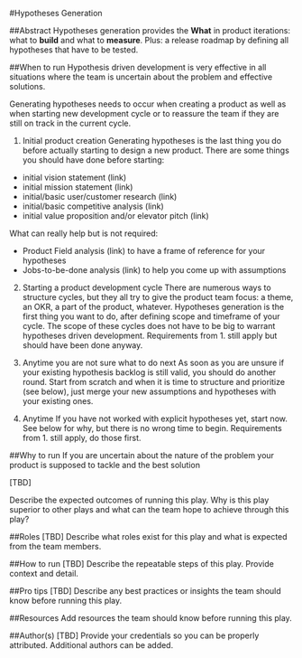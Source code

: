 #Hypotheses Generation

##Abstract
Hypotheses generation provides the **What** in product iterations: what to **build** and what to **measure**. Plus: a release roadmap by defining all hypotheses that have to be tested. 

##When to run
Hypothesis driven development is very effective in all situations where the team is uncertain about the problem and effective solutions. 

Generating hypotheses needs to occur when creating a product as well as when starting new development cycle or to reassure the team if they are still on track in the current cycle. 

1. Initial product creation
Generating hypotheses is the last thing you do before actually starting to design a new product. There are some things you should have done before starting: 
- initial vision statement (link)
- initial mission statement (link)
- initial/basic user/customer research (link)
- initial/basic competitive analysis (link)
- initial value proposition and/or elevator pitch (link)

What can really help but is not required:
- Product Field analysis (link) to have a frame of reference for your hypotheses
- Jobs-to-be-done analysis (link) to help you come up with assumptions

2. Starting a product development cycle
There are numerous ways to structure cycles, but they all try to give the product team focus: a theme, an OKR, a part of the product, whatever. Hypotheses generation is the first thing you want to do, after defining scope and timeframe of your cycle. The scope of these cycles does not have to be big to warrant hypotheses driven development. Requirements from 1. still apply but should have been done anyway. 

3. Anytime you are not sure what to do next
As soon as you are unsure if your existing hypothesis backlog is still valid, you should do another round. Start from scratch and when it is time to structure and prioritize (see below), just merge your new assumptions and hypotheses with your existing ones. 

4. Anytime
If you have not worked with explicit hypotheses yet, start now. See below for why, but there is no wrong time to begin. Requirements from 1. still apply, do those first. 


##Why to run
If you are uncertain about the nature of the problem your product is supposed to tackle and the best solution

[TBD]

Describe the expected outcomes of running this play. Why is this play superior to other plays and what can the team hope to achieve through this play?

##Roles
[TBD] Describe what roles exist for this play and what is expected from the team members.

##How to run 
[TBD] Describe the repeatable steps of this play. Provide context and detail.

##Pro tips
[TBD] Describe any best practices or insights the team should know before running this play.

##Resources
Add resources the team should know before running this play.

##Author(s)
[TBD] Provide your credentials so you can be properly attributed. Additional authors can be added.